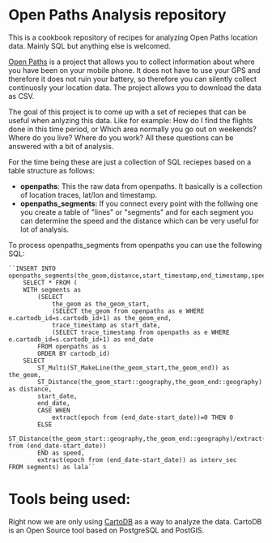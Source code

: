 Open Paths Analysis repository
==================

This is a cookbook repository of recipes for analyzing Open Paths location data. Mainly SQL but anything else is welcomed.

[Open Paths](https://openpaths.cc/) is a project that allows you to collect information about where you have been on your mobile phone. 
It does not have to use your GPS and therefore it does not ruin your battery, so therefore you can silently collect
continuosly your location data. The project allows you to download the data as CSV.

The goal of this project is to come up with a set of reciepes that can be useful when anlyzing this data. Like for example:
How do I find the flights done in this time period, or Which area normally you go out on weekends? Where do you live?
Where do you work? All these questions can be answered with a bit of analysis.

For the time being these are just a collection of SQL reciepes based on a table structure as follows:

 * **openpaths**: This the raw data from openpaths. It basically is a collection of location traces, lat/lon and timestamp.
 * **openpaths_segments**: If you connect every point with the follwing one you create a table of "lines" or "segments"
and for each segment you can determine the speed and the distance which can be very useful for lot of analysis.

To process openpaths_segments from openpaths you can use the following SQL:

    ``INSERT INTO openpaths_segments(the_geom,distance,start_timestamp,end_timestamp,speed,interv_sec,session_id) 
        SELECT * FROM (
        WITH segments as 
            (SELECT 
                the_geom as the_geom_start,
                (SELECT the_geom from openpaths as e WHERE e.cartodb_id=s.cartodb_id+1) as the_geom_end,
                trace_timestamp as start_date, 
                (SELECT trace_timestamp from openpaths as e WHERE e.cartodb_id=s.cartodb_id+1) as end_date
            FROM openpaths as s 
            ORDER BY cartodb_id)
        SELECT 
            ST_Multi(ST_MakeLine(the_geom_start,the_geom_end)) as the_geom, 
            ST_Distance(the_geom_start::geography,the_geom_end::geography) as distance, 
            start_date,
            end_date, 
            CASE WHEN 
                extract(epoch from (end_date-start_date))=0 THEN 0
            ELSE 
                ST_Distance(the_geom_start::geography,the_geom_end::geography)/extract(epoch from (end_date-start_date))  
            END as speed,
            extract(epoch from (end_date-start_date)) as interv_sec
    FROM segments) as lala``

Tools being used:
==================

Right now we are only using [CartoDB](http://www.cartodb.com) as a way to analyze the data. CartoDB is an Open Source tool based on PostgreSQL
and PostGIS.
